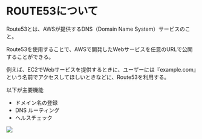 # ROUTE53について
Route53とは、AWSが提供するDNS（Domain Name System）サービスのこと。

Route53を使用することで、AWSで開発したWebサービスを任意のURLで公開することができる。

例えば、EC2でWebサービスを提供するときに、ユーザーには『example.com』という名前でアクセスしてほしいときなどに、Route53を利用する。

以下が主要機能
- ドメイン名の登録
- DNS ルーティング
- ヘルスチェック

![](../picture/ROUTE53_img.png)
